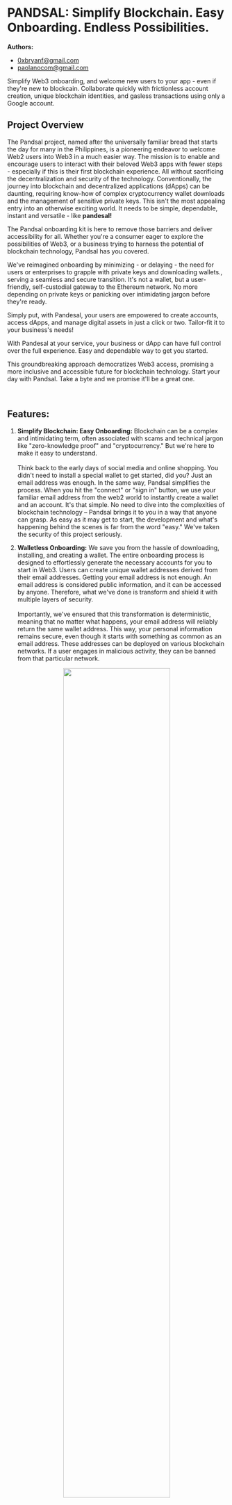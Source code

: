 # PANDSAL: Simplify Blockchain. Easy Onboarding. Endless Possibilities.

**Authors:**
- [0xbryanf@gmail.com](mailto:0xbryanf@gmail.com)
- [paolanocom@gmail.com](mailto:paolanocom@gmail.com)

Simplify Web3 onboarding, and welcome new users to your app - even if they're new to blockcain. Collaborate quickly with frictionless account creation, unique blockchain identities, and gasless transactions using only a Google account.

## Project Overview
The Pandsal project, named after the universally familiar bread that starts the day for many in the Philippines, is a pioneering endeavor to welcome Web2 users into Web3 in a much easier way. The mission is to enable and encourage users to interact with their beloved Web3 apps with fewer steps - especially if this is their first blockchain experience. All without sacrificing the decentralization and security of the technology. Conventionally, the journey into blockchain and decentralized applications (dApps) can be daunting, requiring know-how of complex cryptocurrency wallet downloads and the management of sensitive private keys. This isn't the most appealing entry into an otherwise exciting world. It needs to be simple, dependable, instant and versatile - like **pandesal!**

The Pandsal onboarding kit is here to remove those barriers and deliver accessibility for all. Whether you're a consumer eager to explore the possibilities of Web3, or a business trying to harness the potential of blockchain technology, Pandsal has you covered.

We've reimagined onboarding by minimizing - or delaying - the need for users or enterprises to grapple with private keys and downloading wallets., serving a seamless and secure transition. It's not a wallet, but a user-friendly, self-custodial gateway to the Ethereum network. No more depending on private keys or panicking over intimidating jargon before they're ready. 

Simply put, with Pandesal, your users are empowered to create accounts, access dApps, and manage digital assets in just a click or two. Tailor-fit it to your business's needs!

With Pandesal at your service, your business or dApp can have full control over the full experience. Easy and dependable way to get you started.

This groundbreaking approach democratizes Web3 access, promising a more inclusive and accessible future for blockchain technology. Start your day with Pandsal. Take a byte and we promise it'll be a great one.

<br/>

## Features:

1. **Simplify Blockchain: Easy Onboarding:** Blockchain can be a complex and intimidating term, often associated with scams and technical jargon like "zero-knowledge proof" and "cryptocurrency." But we're here to make it easy to understand. <br/><br/> Think back to the early days of social media and online shopping. You didn't need to install a special wallet to get started, did you? Just an email address was enough. In the same way, Pandsal simplifies the process. When you hit the "connect" or "sign in" button, we use your familiar email address from the web2 world to instantly create a wallet and an account. It's that simple. No need to dive into the complexities of blockchain technology – Pandsal brings it to you in a way that anyone can grasp. As easy as it may get to start, the development and what's happening behind the scenes is far from the word "easy." We've taken the security of this project seriously.

2. **Walletless Onboarding:** We save you from the hassle of downloading, installing, and creating a wallet. The entire onboarding process is designed to effortlessly generate the necessary accounts for you to start in Web3. Users can create unique wallet addresses derived from their email addresses. Getting your email address is not enough. An email address is considered public information, and it can be accessed by anyone. Therefore, what we've done is transform and shield it with multiple layers of security. <br/> <br/> Importantly, we've ensured that this transformation is deterministic, meaning that no matter what happens, your email address will reliably return the same wallet address. This way, your personal information remains secure, even though it starts with something as common as an email address. These addresses can be deployed on various blockchain networks. If a user engages in malicious activity, they can be banned from that particular network.

<div style="text-align:center">
    <img src="https://res.cloudinary.com/dlooinspu/image/upload/v1697939547/Pandesal_-_Frame_1_efi1y8.jpg" width="70%" height="auto">
</div> <br/>


3. **Gasless Transaction Deployment:** "What is gas fee? Why do I need to pay gas? Where will I get the payment for the gas fee?" These are some of the common questions users often ask when they start exploring blockchain. Understanding the concept of gas fees can indeed take some time. </br></br> Here's where we come in: we've got you covered. We handle the payment for gas fees when you deploy and create your user's smart account, engage in peer-to-peer transactions, or deploy a contract. You don't have to worry about handling the intricacies of gas fees – we make it seamless for you. Users can deploy their deterministic contract addresses without the need to pay gas fees, making it easier for them to get started on the blockchain. <br/><br/>
**We offer two convenient methods for paying gas fees:** <br/>
**a. Safe Protocol + Relay Kit:** This method combines the safety of the Safe Protocol with the efficiency of the Relay Kit, ensuring a secure and reliable way to handle gas fees. <br/>
**b. Pandsal Multisig ZK-Paymaster:** Our Pandsal Multisig ZK-Paymaster is another option, providing a versatile and user-friendly approach to managing gas fees.<br/><br/>

<div style="text-align:center">
    <img src="https://res.cloudinary.com/dlooinspu/image/upload/v1697941229/Pandesal_1_plywvj.jpg" width="70%" height="auto">
    <h3>Safe Protocol + Relay Kit</h3>
</div> <br/><br/>

<div style="text-align:center">
    <img src="https://res.cloudinary.com/dlooinspu/image/upload/v1697943919/Pandesal_2_yee90t.jpg" width="70%" height="auto">
    <h3>Pandsal Multisig Zk-Paymaster</h3>
</div> <br/><br/>

4. **Multisig Deployment Transaction** To ensure the utmost security for your assets, we have integrated Safe's Multisignature feature and harnessed the power of their Protocol Kit and API kits in our development process. This robust combination enhances asset protection and strengthens the overall security of our platform.

5. **Enhanced Privacy:** One of the challenges that businesses and enterprises face when considering the adoption of public blockchains is the inherent publicness and transparency of these networks. To address this concern, we have implemented zero-knowledge roll-up technology, ensuring that from the creation of accounts to the transfer of assets and data, everything is executed with the utmost security and privacy in mind. This approach allows for a more confidential and secure experience within the public blockchain ecosystem.

6. **DeFi Ready:** We've always kept in mind that what we're building should be versatile and useful in various ways, including as a DeFi-ready application. While time constraints prevented us from managing the integration of the Compound protocol at this moment, the current version of Pandsal is primed and ready for such integrations whenever the need arises. Our commitment to adaptability ensures that we can seamlessly incorporate these features in the future. <br/><br/>Our DeFi integration isn't limited solely to the Compound Protocol. Pandsal's capabilities extend to cross-chain transactions, thanks to the utilization of CCIP (Cross-Chain Interoperability Protocol) and more. This means that our platform is designed to support a wide range of DeFi functionalities and can facilitate transactions across different blockchain networks, enhancing its flexibility and utility in the DeFi space.<br/><br/>
<div style="text-align:center flex justify-center">
    <img src="https://res.cloudinary.com/dlooinspu/image/upload/v1697946366/Pandesal_4_fopetu.jpg" width="70%" height="auto">
    <h3>Staking + Supply (Compound)</h3>
</div> <br/>

<div style="text-align:center">
    <img src="https://res.cloudinary.com/dlooinspu/image/upload/v1697946368/Pandesal_5_ayx6xp.jpg" width="70%" height="auto">
    <h3>Purchasing + Borrowing (Compound)</h3>
</div> <br/>

7. **Simplify Blockchain: Endless Possibilities:** The base contract deployed for every user can be uniquely tailored to meet the specific needs of businesses or individual users. Imagine this scenario: you run a business, and you wish to incorporate web3 features for your employees. With Pandsal's onboarding kit, there's no need for them to invest time in learning, downloading, and installing wallets or navigating through various exchanges just to get started. Pandsal streamlines the entire process.<br/><br/>
But here's the exciting part— the base contract, which we deploy, can be customized to suit the exact requirements of the business. For instance, you can integrate a time tracking feature into the base contract to automate employee payrolls. You can create a feature to automatically invest the company's income in different DeFi platforms, ensuring that your funds are not sitting idly. Or you could establish an employee cooperative within the company, powered by the Base smart contract, where employees can benefit from those who borrow.<br/><br/>
These are just a few examples of what can be accomplished with our platform. The possibilities are virtually endless, and as I mentioned before, the potential is limitless.

## Getting Started
To get started with Pandesal, follow these steps:

1. **Clone the repository:**
   ```bash
   git clone https://github.com/0xbryanf/pandesal-ethonline2023.git

2. **Navigate to the app directory:**
    ```bash
    cd app/

3. **Install the Node Package Manager (NPM) dependencies:**
    ```bash
    npm install

4. **Create a .env file. Make sure to fill in the following important information. The template can be found at the .env.example file. For Google credentials, visit this link:** https://console.cloud.google.com/

5. **Start the server:**
    ```bash
    npm run dev

If you see **App is listening on port 1989**, then you have configured the server correctly.

6. **Navigate back to root folder.**

7. **Then, navigate to the client directory:**
    ```bash
    cd client/

8. **Install the Node Package Manager (NPM) dependencies:**
    ```bash
    npm install

9. **Create a .env.local file and fill in the following important information. The template can be found a the env.local.example file.**

10. **Start the server:**
    ```bash
    npm run dev

If you see - Local: http://localhost:3000, then you have configured the client side correctly. Copy    **http://localhost:3000** to your browser.

For more detailed instructions, refer to the [Getting Started Guide](docs/getting-started.md).

## There you go, you're all set to start using Pandesal!!
Participating in EthOnline2023, while brief, has been an incredibly fruitful experience for us. We are enthusiastic about the journey we've embarked upon, and we're now open to support or grants to further develop and complete this project. Your support would be instrumental in helping us bring this innovative venture to its full potential.